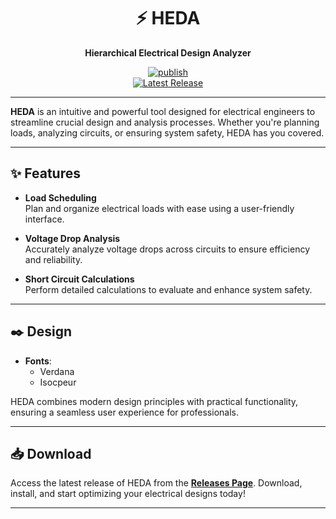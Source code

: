 <div align="center">

# ⚡ HEDA  
**Hierarchical Electrical Design Analyzer**

[![publish](https://github.com/pitzzahh/heda/actions/workflows/publish.yml/badge.svg)](https://github.com/pitzzahh/heda/actions/workflows/publish.yml)  
[![Latest Release](https://img.shields.io/github/v/release/pitzzahh/heda?label=Latest%20Release&style=flat-square)](https://github.com/pitzzahh/heda/releases/latest)

</div>

---

**HEDA** is an intuitive and powerful tool designed for electrical engineers to streamline crucial design and analysis processes. Whether you're planning loads, analyzing circuits, or ensuring system safety, HEDA has you covered.

---

## ✨ **Features**

- **Load Scheduling**  
  Plan and organize electrical loads with ease using a user-friendly interface.

- **Voltage Drop Analysis**  
  Accurately analyze voltage drops across circuits to ensure efficiency and reliability.

- **Short Circuit Calculations**  
  Perform detailed calculations to evaluate and enhance system safety.

---

## ✒️ **Design**

- **Fonts**:  
  - Verdana  
  - Isocpeur

HEDA combines modern design principles with practical functionality, ensuring a seamless user experience for professionals.

---

## 📥 **Download**  
Access the latest release of HEDA from the [**Releases Page**](https://github.com/pitzzahh/heda/releases/latest). Download, install, and start optimizing your electrical designs today!

---
